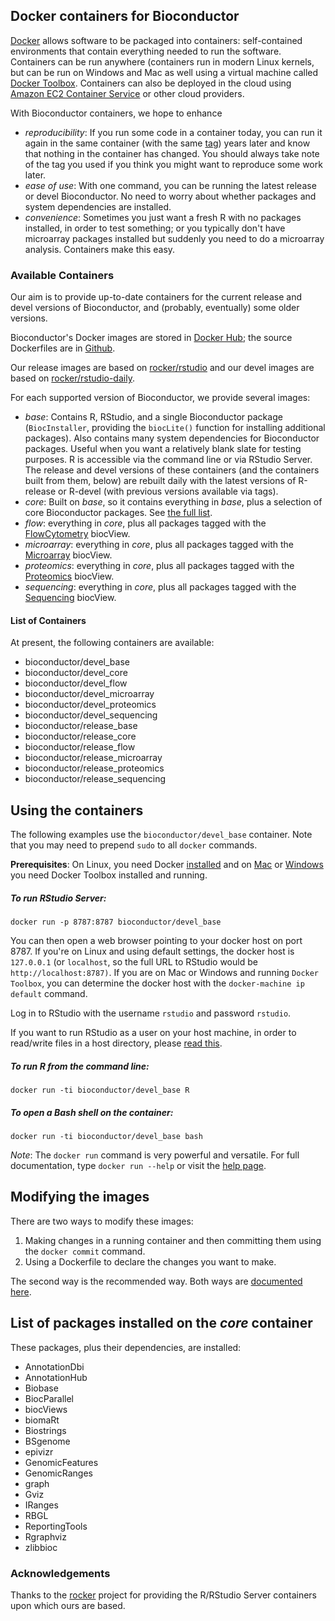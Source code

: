 ## Docker containers for Bioconductor

[Docker](https://www.docker.com) allows software to be packaged into
containers: self-contained environments that contain everything
needed to run the software. Containers can be run anywhere
(containers run in modern Linux kernels, but can be run
on Windows and Mac as well using a virtual machine called
[Docker Toolbox](https://www.docker.com/products/docker-toolbox).
Containers can also be deployed in the cloud using
[Amazon EC2 Container Service](https://aws.amazon.com/ecs/)
or other cloud providers.

With Bioconductor containers, we hope to enhance

* *reproducibility*: If you run some code in a container today,
  you can run it again in the same container (with the same
  [tag](https://docs.docker.com/userguide/dockerimages/#setting-tags-on-an-image))
  years later and know that nothing in the container has changed.
  You should always take note of the tag you used if you think
  you might want to reproduce some work later.
* *ease of use*: With one command, you can be running the
  latest release or devel Bioconductor. No need to worry
  about whether packages and system dependencies are
  installed.
* *convenience*: Sometimes you just want a fresh R with
  no packages installed, in order to test something; or
  you typically don't have microarray packages installed
  but suddenly you need to do a microarray analysis.
  Containers make this easy.

### Available Containers

Our aim is to provide up-to-date containers for the current
release and devel versions of Bioconductor, and (probably, eventually)
some older versions.

Bioconductor's Docker images are stored in
[Docker Hub](https://registry.hub.docker.com/repos/bioconductor/);
the source Dockerfiles are in
[Github](https://github.com/Bioconductor/bioc_docker).

Our release images are based on [rocker/rstudio](https://github.com/rocker-org/rocker/tree/master/rstudio) and our devel
images are based on [rocker/rstudio-daily](https://github.com/rocker-org/rstudio-daily).

For each supported version of Bioconductor, we provide several
images:


* *base*: Contains R, RStudio, and a single Bioconductor
  package (`BiocInstaller`,
  providing the `biocLite()` function for installing additional
  packages).
  Also contains many system dependencies for Bioconductor packages.
  Useful when you want a relatively blank slate for testing purposes.
  R is accessible via the command line or via RStudio Server.
  The release and devel versions of these containers (and the
  containers built from them, below) are rebuilt
  daily with the latest versions of R-release or R-devel
  (with previous versions available via tags).
* *core*: Built on *base*, so it contains everything in *base*, plus
  a selection of core Bioconductor packages.
  See [the full list](#the-full-list).
* *flow*: everything in *core*, plus all packages tagged with the
  [FlowCytometry](/packages/release/BiocViews.html#___FlowCytometry) biocView.
* *microarray*: everything in *core*, plus
  all packages tagged with the
  [Microarray](/packages/release/BiocViews.html#___Microarray) biocView.
* *proteomics*: everything in *core*, plus all packages tagged with the
  [Proteomics](/packages/release/BiocViews.html#___Proteomics) biocView.
* *sequencing*: everything in *core*, plus all packages tagged with the
  [Sequencing](/packages/release/BiocViews.html#___Sequencing) biocView.

#### List of Containers

At present, the following containers are available:

* bioconductor/devel_base
* bioconductor/devel_core
* bioconductor/devel_flow
* bioconductor/devel_microarray
* bioconductor/devel_proteomics
* bioconductor/devel_sequencing
* bioconductor/release_base
* bioconductor/release_core
* bioconductor/release_flow
* bioconductor/release_microarray
* bioconductor/release_proteomics
* bioconductor/release_sequencing

## Using the containers

The following examples use the `bioconductor/devel_base` container.
Note that you may need to prepend `sudo` to all `docker` commands.

**Prerequisites**: On Linux, you need Docker
[installed](https://docs.docker.com/installation/) and
on [Mac](http://docs.docker.com/installation/mac/)
or [Windows](http://docs.docker.com/installation/windows/)
you need Docker Toolbox installed and running.

##### To run RStudio Server:

    docker run -p 8787:8787 bioconductor/devel_base

You can then open a web browser pointing to your docker host on port 8787.
If you're on Linux and using default settings, the docker host is
`127.0.0.1` (or `localhost`, so the full URL to RStudio would be
`http://localhost:8787)`. If you are on Mac or Windows and running
`Docker Toolbox`, you can determine the docker host with the
`docker-machine ip default` command.

Log in to RStudio with the username `rstudio` and password `rstudio`.

If you want to run RStudio as a user on your host machine, in order
to read/write files in a host directory, please
[read this](https://github.com/rocker-org/rocker/wiki/Sharing-files-with-host-machine).

##### To run R from the command line:

    docker run -ti bioconductor/devel_base R

##### To open a Bash shell on the container:

    docker run -ti bioconductor/devel_base bash

*Note*: The `docker run` command is very powerful and versatile.
For full documentation, type `docker run --help` or visit
the [help page](https://docs.docker.com/reference/run/).

## Modifying the images

There are two ways to modify these images:

1. Making changes in a running container and then committing them
   using the `docker commit` command.
2. Using a Dockerfile to declare the changes you want to make.

The second way is the recommended way. Both ways are
[documented here](https://docs.docker.com/userguide/dockerimages/#creating-our-own-images).

<a name="the-full-list"></a>

## List of packages installed on the *core* container

These packages, plus their dependencies, are installed:

<ul class="inline_list">
<li>AnnotationDbi</li>
<li>AnnotationHub</li>
<li>Biobase</li>
<li>BiocParallel</li>
<li>biocViews</li>
<li>biomaRt</li>
<li>Biostrings</li>
<li>BSgenome</li>
<li>epivizr</li>
<li>GenomicFeatures</li>
<li>GenomicRanges</li>
<li>graph</li>
<li>Gviz</li>
<li>IRanges</li>
<li>RBGL</li>
<li>ReportingTools</li>
<li>Rgraphviz</li>
<li>zlibbioc</li>
</ul>

### Acknowledgements

Thanks to the
[rocker](https://github.com/rocker-org/rocker) project for providing the
R/RStudio Server containers upon which ours are based.
